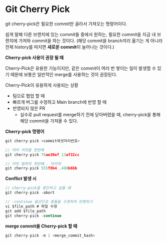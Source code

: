 # Git Cherry Pick

git cherry-pick은 필요한 commit만 골라서 가져오는 명령어이다.

쉽게 말해 다른 브랜치에 있는 commit들 중에서 원하는, 필요한 commit을 지금 내 브랜치에 가져와 commit을 하는 것이다.
(해당 commit을 branch끼리 옮기는 게 아니라 전체 history를 따지면 **새로운 commit**이 늘어나는 것이다.)

**Cherry-pick 사용이 권장 될 때**

Cherry-Pick은 유용한 기능이지만, 같은 commit이 여러 번 쌓이는 일이 발생할 수 있기 때문에 보통은 일반적인 merge를 사용하는 것이 권장된다.

Cherry-Pick이 유용하게 사용되는 상황

- 팀으로 협업 할 때
- 빠르게 버그를 수정하고 Main branch에 반영 할 때
- 반영되지 않은 PR
  - 실수로 pull request를 merge하기 전에 닫아버렸을 때, cherry-pick을 통해 해당 commit을 가져올 수 있다.

**Cherry-pick 명령어**

```jsx
git cherry-pick <commit여섯자리번호>

// 여러 커밋을 한번에
git cherry-pick 76ae30ef 13af32cc

// 커밋 범위의 첫번째.. 마지막
git cherry-pick 555f8b4..480b6bb
```

**Conflict 발생 시**

```jsx
// cherry-pick을 중단하고 싶을 때
git cherry-pick -abort

// -continue 옵션으로 충돌을 수정하여 반영하기
vi $file_path # 파일 수정
git add $file_path
git cherry-pick -continue
```

**merge commit을 Cherry-pick 할 때**

```jsx
git cherry-pick -m 1 <merge_commit_hash>
```
